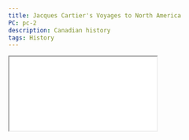 ```yaml
---
title: Jacques Cartier's Voyages to North America
PC: pc-2
description: Canadian history
tags: History
---
```


<iframe class="lp" src="/lessons/pdf/jacques-cartier-lp.pdf"></iframe>

